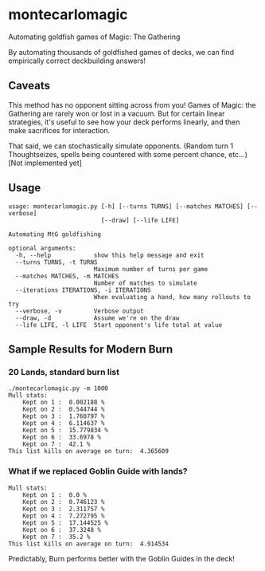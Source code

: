 # montecarlomagic
Automating goldfish games of Magic: The Gathering

By automating thousands of goldfished games of decks, we can find empirically correct deckbuilding answers!

## Caveats
This method has no opponent sitting across from you! Games of Magic: the Gathering are rarely won or lost in a vacuum. But for certain linear strategies, it's useful to see how your deck performs linearly, and then make sacrifices for interaction.

That said, we can stochastically simulate opponents. (Random turn 1 Thoughtseizes, spells being countered with some percent chance, etc...) [Not implemented yet]

## Usage

```
usage: montecarlomagic.py [-h] [--turns TURNS] [--matches MATCHES] [--verbose]
                          [--draw] [--life LIFE]

Automating MtG goldfishing

optional arguments:
  -h, --help            show this help message and exit
  --turns TURNS, -t TURNS
                        Maximum number of turns per game
  --matches MATCHES, -m MATCHES
                        Number of matches to simulate
  --iterations ITERATIONS, -i ITERATIONS
                        When evaluating a hand, how many rollouts to try
  --verbose, -v         Verbose output
  --draw, -d            Assume we're on the draw
  --life LIFE, -l LIFE  Start opponent's life total at value
```

## Sample Results for Modern Burn

### 20 Lands, standard burn list
```
./montecarlomagic.py -m 1000
Mull stats:
	Kept on 1 :  0.002188 %
	Kept on 2 :  0.544744 %
	Kept on 3 :  1.760797 %
	Kept on 4 :  6.114637 %
	Kept on 5 :  15.779834 %
	Kept on 6 :  33.6978 %
	Kept on 7 :  42.1 %
This list kills on average on turn:  4.365609
```

### What if we replaced Goblin Guide with lands?
```
Mull stats:
	Kept on 1 :  0.0 %
	Kept on 2 :  0.746123 %
	Kept on 3 :  2.311757 %
	Kept on 4 :  7.272795 %
	Kept on 5 :  17.144525 %
	Kept on 6 :  37.3248 %
	Kept on 7 :  35.2 %
This list kills on average on turn:  4.914534
```

Predictably, Burn performs better with the Goblin Guides in the deck!
